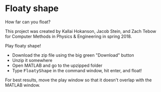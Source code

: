 # Floaty shape
How far can you float?

This project was created by Kallai Hokanson, Jacob Stein, and Zach Tebow for Computer Methods in Physics & Engineering in spring 2018. 

Play floaty shape!
 * Download the zip file using the big green "Download" button
 * Unzip it somewhere
 * Open MATLAB and go to the upzipped folder
 * Type <tt>FloatyShape</tt> in the command window, hit enter, and float!

For best results, move the play window so that it doesn't overlap with the MATLAB window.
